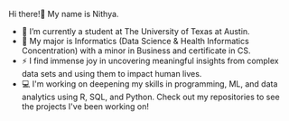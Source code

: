 Hi there!👋 My name is Nithya.

- 🔭 I’m currently a student at The University of Texas at Austin.
- 🌱 My major is Informatics (Data Science & Health Informatics Concentration) with a minor in Business and certificate in CS.
- ⚡ I find immense joy in uncovering meaningful insights from complex data sets and using them to impact human lives.
- 💻 I'm working on deepening my skills in programming, ML, and data analytics using R, SQL, and Python. Check out my repositories to see the projects I've been working on!
